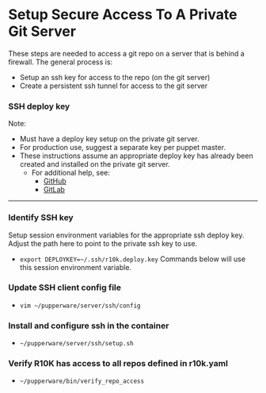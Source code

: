 # Setup Secure Access To A Private Git Server
These steps are needed to access a git repo on a server that is behind a firewall. The general process is:
- Setup an ssh key for access to the repo (on the git server)
- Create a persistent ssh tunnel for access to the git server

### SSH deploy key
Note:
- Must have a deploy key setup on the private git server.
- For production use, suggest a separate key per puppet master.
- These instructions assume an appropriate deploy key has already been created
  and installed on the private git server.
  - For additional help, see:
    - [GitHub](https://docs.github.com/en/github/authenticating-to-github/connecting-to-github-with-ssh)
    - [GitLab](https://docs.gitlab.com/ce/ssh/README.html)

---

### Identify SSH key
Setup session environment variables for the appropriate ssh deploy key.
Adjust the path here to point to the private ssh key to use.
- `export DEPLOYKEY=~/.ssh/r10k.deploy.key`
Commands below will use this session environment variable.

### Update SSH client config file
- `vim ~/pupperware/server/ssh/config`

### Install and configure ssh in the container
- `~/pupperware/server/ssh/setup.sh`

### Verify R10K has access to all repos defined in r10k.yaml
- `~/pupperware/bin/verify_repo_access`
